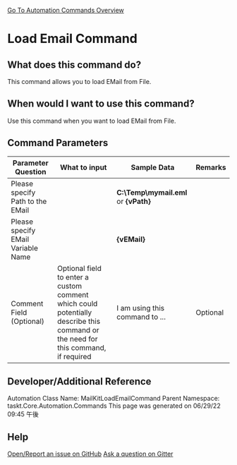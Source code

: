 <!--TITLE: Load Email Command -->
<!-- SUBTITLE: a command in the EMail Commands group. -->
[Go To Automation Commands Overview](/automation-commands.md)


# Load Email Command


## What does this command do?
This command allows you to load EMail from File.


## When would I want to use this command?
Use this command when you want to load EMail from File.


## Command Parameters
| Parameter Question   	| What to input  	|  Sample Data 	| Remarks  	|
| ---                    | ---               | ---           | ---       |
|Please specify Path to the EMail||**C:\Temp\mymail.eml** or **{vPath}**||
|Please specify EMail Variable Name||**{vEMail}**||
|Comment Field (Optional)|Optional field to enter a custom comment which could potentially describe this command or the need for this command, if required|I am using this command to ...|Optional|








## Developer/Additional Reference
Automation Class Name: MailKitLoadEmailCommand
Parent Namespace: taskt.Core.Automation.Commands
This page was generated on 06/29/22 09:45 午後


## Help
[Open/Report an issue on GitHub](https://github.com/saucepleez/taskt/issues/new)
[Ask a question on Gitter](https://gitter.im/taskt-rpa/Lobby)
